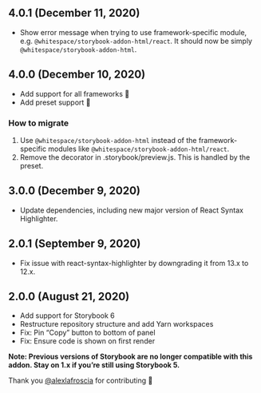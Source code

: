 ## 4.0.1 (December 11, 2020)

- Show error message when trying to use framework-specific module, e.g.
  `@whitespace/storybook-addon-html/react`. It should now be simply
  `@whitespace/storybook-addon-html`.

## 4.0.0 (December 10, 2020)

- Add support for all frameworks 🎂
- Add preset support 🍰

### How to migrate

1. Use `@whitespace/storybook-addon-html` instead of the framework-specific
   modules like `@whitespace/storybook-addon-html/react`.
2. Remove the decorator in .storybook/preview.js. This is handled by the preset.

## 3.0.0 (December 9, 2020)

- Update dependencies, including new major version of React Syntax Highlighter.

## 2.0.1 (September 9, 2020)

- Fix issue with react-syntax-highlighter by downgrading it from 13.x to 12.x.

## 2.0.0 (August 21, 2020)

- Add support for Storybook 6
- Restructure repository structure and add Yarn workspaces
- Fix: Pin “Copy” button to bottom of panel
- Fix: Ensure code is shown on first render

**Note: Previous versions of Storybook are no longer compatible with this addon.
Stay on 1.x if you’re still using Storybook 5.**

Thank you [@alexlafroscia](https://github.com/alexlafroscia) for contributing 🎉
